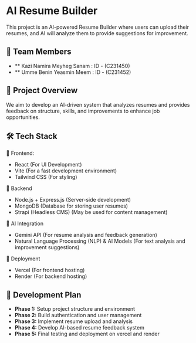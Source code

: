# AI Resume Builder

This project is an AI-powered Resume Builder where users can upload their resumes, and AI will analyze them to provide suggestions for improvement.

## 👥 Team Members
- ** Kazi Namira Meyheg Sanam : ID - (C231450)
- ** Umme Benin Yeasmin Meem : ID - (C231452)

## 🎯 Project Overview
We aim to develop an AI-driven system that analyzes resumes and provides feedback on structure, skills, and improvements to enhance job opportunities.

## 🛠 Tech Stack

📌 Frontend:
- React (For UI Development)
- Vite (For a fast development environment)
- Tailwind CSS (For styling)

📌 Backend
- Node.js + Express.js (Server-side development)
- MongoDB (Database for storing user resumes)
- Strapi (Headless CMS) (May be used for content management)

📌 AI Integration
- Gemini API (For resume analysis and feedback generation)
- Natural Language Processing (NLP) & AI Models (For text analysis and improvement suggestions)

📌 Deployment
- Vercel (For frontend hosting)
- Render (For backend hosting)

## 🚀 Development Plan
- **Phase 1:** Setup project structure and environment  
- **Phase 2:** Build authentication and user management  
- **Phase 3:** Implement resume upload and analysis  
- **Phase 4:** Develop AI-based resume feedback system  
- **Phase 5:** Final testing and deployment on vercel and render
